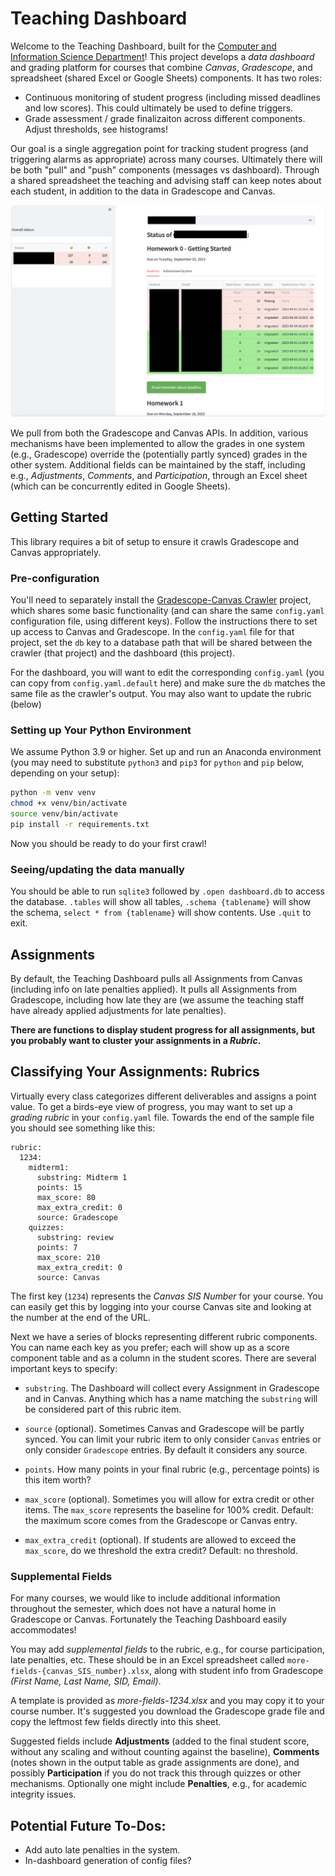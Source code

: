 # Teaching Dashboard

Welcome to the Teaching Dashboard, built for the [Computer and Information Science Department](https://www.cis.upenn.edu/)!  This project develops a *data dashboard* and grading platform for courses that combine *Canvas*, *Gradescope*, and spreadsheet (shared Excel or Google Sheets) components.  It has two roles:

* Continuous monitoring of student progress (including missed deadlines and low scores).  This could ultimately be used to define triggers.
* Grade assessment / grade finalizaiton across different components.  Adjust thresholds, see histograms!

Our goal is a single aggregation point for tracking student progress (and triggering alarms as appropriate) across many courses.  Ultimately there will be both "pull" and "push" components (messages vs dashboard).  Through a shared spreadsheet the teaching and advising staff can keep notes about each student, in addition to the data in Gradescope and Canvas.

![Dashboard](dashboard-screenshot.png)

We pull from both the Gradescope and Canvas APIs.  In addition, various mechanisms have been implemented to allow the grades in one system (e.g., Gradescope) override the (potentially partly synced) grades in the other system.  Additional fields can be maintained by the staff, including e.g., *Adjustments*, *Comments*, and *Participation*, through an Excel sheet (which can be concurrently edited in Google Sheets).

## Getting Started

This library requires a bit of setup to ensure it crawls Gradescope and Canvas appropriately.

### Pre-configuration

You'll need to separately install the [Gradescope-Canvas Crawler](https://github.com/upenn/gradescope-canvas-crawler) project, which shares some basic functionality (and can share the same `config.yaml` configuration file, using different keys).  Follow the instructions there to set up access to Canvas and Gradescope.  In the `config.yaml` file for that project, set the `db` key to a database path that will be shared between the crawler (that project) and the dashboard (this project).

For the dashboard, you will want to edit the corresponding `config.yaml` (you can copy from `config.yaml.default` here) and make sure the `db` matches the same file as the crawler's output.  You may also want to update the rubric (below)

### Setting up Your Python Environment

We assume Python 3.9 or higher.  Set up and run an Anaconda environment (you may need to substitute `python3` and `pip3` for `python` and `pip` below, depending on your setup):

```bash
python -m venv venv
chmod +x venv/bin/activate
source venv/bin/activate
pip install -r requirements.txt
```

Now you should be ready to do your first crawl!

### Seeing/updating the data manually
You should be able to run `sqlite3` followed by `.open dashboard.db` to access the database.  `.tables` will show all tables, `.schema {tablename}` will show the schema, `select * from {tablename}` will show contents. Use `.quit` to exit.

## Assignments

By default, the Teaching Dashboard pulls all Assignments from Canvas (including info on late penalties applied).  It pulls all Assignments from Gradescope, including how late they are (we assume the teaching staff have already applied adjustments for late penalties).

**There are functions to display student progress for all assignments, but you probably want to cluster your assignments in a *Rubric*.**

## Classifying Your Assignments: Rubrics

Virtually every class categorizes different deliverables and assigns a point value.  To get a birds-eye view of progress, you may want to set up a *grading rubric* in your `config.yaml` file.  Towards the end of the sample file you should see something like this:

```
rubric:
  1234:
    midterm1:
      substring: Midterm 1
      points: 15
      max_score: 80
      max_extra_credit: 0
      source: Gradescope
    quizzes:
      substring: review
      points: 7
      max_score: 210
      max_extra_credit: 0
      source: Canvas
```

The first key (`1234`) represents the *Canvas SIS Number* for your course.  You can easily get this by logging into your course Canvas site and looking at the number at the end of the URL.

Next we have a series of blocks representing different rubric components.  You can name each key as you prefer; each will show up as a score component table and as a column in the student scores.  There are several important keys to specify:

* `substring`.  The Dashboard will collect every Assignment in Gradescope and in Canvas.  Anything which has a name matching the `substring` will be considered part of this rubric item.

* `source` (optional).  Sometimes Canvas and Gradescope will be partly synced. You can limit your rubric item to only consider `Canvas` entries or only consider `Gradescope` entries. By default it considers any source.

* `points`. How many points in your final rubric (e.g., percentage points) is this item worth?

* `max_score` (optional). Sometimes you will allow for extra credit or other items.  The `max_score` represents the baseline for 100% credit. Default: the maximum score comes from the Gradescope or Canvas entry.

* `max_extra_credit` (optional). If students are allowed to exceed the `max_score`, do we threshold the extra credit? Default: no threshold.

### Supplemental Fields

For many courses, we would like to include additional information throughout the semester, which does not have a natural home in Gradescope or Canvas. Fortunately the Teaching Dashboard easily accommodates!

You may add *supplemental fields* to the rubric, e.g., for course participation, late penalties, etc.  These should be in an Excel spreadsheet called `more-fields-{canvas_SIS_number}.xlsx`, along with student info from Gradescope *(First Name, Last Name, SID, Email)*.

A template is provided as *more-fields-1234.xlsx* and you may copy it to your course number. It's suggested you download the Gradescope grade file and copy the leftmost few fields directly into this sheet.

Suggested fields include **Adjustments** (added to the final student score, without any scaling and without counting against the baseline), **Comments** (notes shown in the output table as grade assignments are done), and possibly **Participation** if you do not track this through quizzes or other mechanisms. Optionally one might include **Penalties**, e.g., for academic integrity issues.

## Potential Future To-Dos:
* Add auto late penalties in the system.
* In-dashboard generation of config files?

